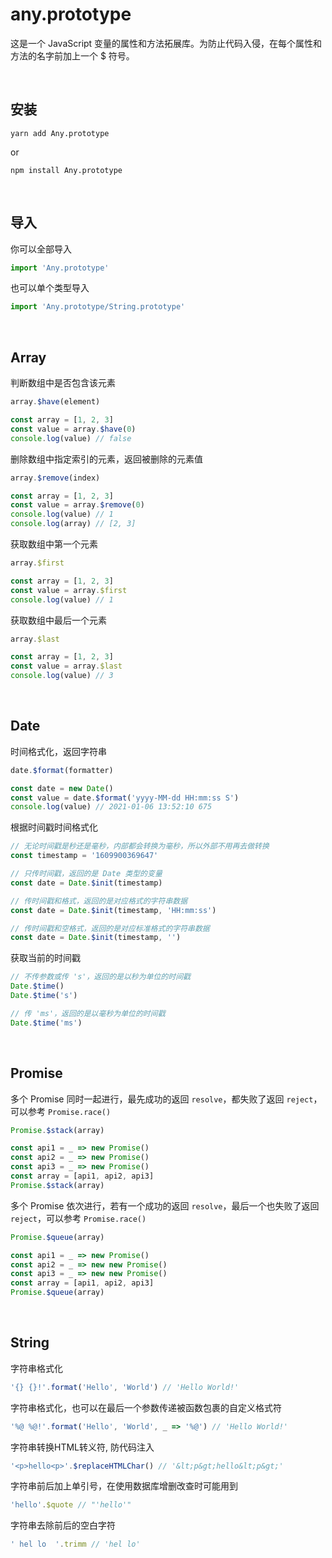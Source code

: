# any.prototype

这是一个 JavaScript 变量的属性和方法拓展库。为防止代码入侵，在每个属性和方法的名字前加上一个 $ 符号。

<br/>

## 安装

```shell
yarn add Any.prototype
```
or
```shell
npm install Any.prototype
```
<br/>

## 导入

你可以全部导入
```js
import 'Any.prototype'
```

也可以单个类型导入
```js
import 'Any.prototype/String.prototype'
```
<br/>

## Array

判断数组中是否包含该元素
```js
array.$have(element)
```
```js
const array = [1, 2, 3]
const value = array.$have(0)
console.log(value) // false
```

删除数组中指定索引的元素，返回被删除的元素值
```js
array.$remove(index)
```
```js
const array = [1, 2, 3]
const value = array.$remove(0)
console.log(value) // 1
console.log(array) // [2, 3]
```

获取数组中第一个元素
```js
array.$first
```
```js
const array = [1, 2, 3]
const value = array.$first
console.log(value) // 1
```

获取数组中最后一个元素
```js
array.$last
```
```js
const array = [1, 2, 3]
const value = array.$last
console.log(value) // 3
```
<br/>

## Date

时间格式化，返回字符串
```js
date.$format(formatter)
```
```js
const date = new Date()
const value = date.$format('yyyy-MM-dd HH:mm:ss S')
console.log(value) // 2021-01-06 13:52:10 675
```

根据时间戳时间格式化
```js
// 无论时间戳是秒还是毫秒，内部都会转换为毫秒，所以外部不用再去做转换
const timestamp = '1609900369647'

// 只传时间戳，返回的是 Date 类型的变量
const date = Date.$init(timestamp)

// 传时间戳和格式，返回的是对应格式的字符串数据
const date = Date.$init(timestamp, 'HH:mm:ss')

// 传时间戳和空格式，返回的是对应标准格式的字符串数据
const date = Date.$init(timestamp, '')
```

获取当前的时间戳
```js
// 不传参数或传 's'，返回的是以秒为单位的时间戳
Date.$time()
Date.$time('s')

// 传 'ms'，返回的是以毫秒为单位的时间戳
Date.$time('ms')
```
<br/>

## Promise

多个 Promise 同时一起进行，最先成功的返回 `resolve`，都失败了返回 `reject`，可以参考 `Promise.race()`
```js
Promise.$stack(array)
```
```js
const api1 = _ => new Promise()
const api2 = _ => new Promise()
const api3 = _ => new Promise()
const array = [api1, api2, api3]
Promise.$stack(array)
```

多个 Promise 依次进行，若有一个成功的返回 `resolve`，最后一个也失败了返回 `reject`，可以参考 `Promise.race()`
```js
Promise.$queue(array)
```
```js
const api1 = _ => new Promise()
const api2 = _ => new new Promise()
const api3 = _ => new new Promise()
const array = [api1, api2, api3]
Promise.$queue(array)
```
<br/>

## String

字符串格式化
```js
'{} {}!'.format('Hello', 'World') // 'Hello World!'
```

字符串格式化，也可以在最后一个参数传递被函数包裹的自定义格式符
```js
'%@ %@!'.format('Hello', 'World', _ => '%@') // 'Hello World!'
```

字符串转换HTML转义符, 防代码注入
```js
'<p>hello<p>'.$replaceHTMLChar() // '&lt;p&gt;hello&lt;p&gt;'
```

字符串前后加上单引号，在使用数据库增删改查时可能用到
```js
'hello'.$quote // "'hello'"
```

字符串去除前后的空白字符
```js
' hel lo  '.trimm // 'hel lo'
```

<br/>

